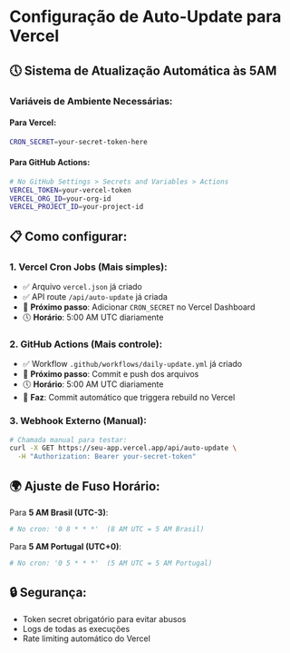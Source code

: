 # Configuração de Auto-Update para Vercel

## 🕔 Sistema de Atualização Automática às 5AM

### Variáveis de Ambiente Necessárias:

#### Para Vercel:
```bash
CRON_SECRET=your-secret-token-here
```

#### Para GitHub Actions:
```bash
# No GitHub Settings > Secrets and Variables > Actions
VERCEL_TOKEN=your-vercel-token
VERCEL_ORG_ID=your-org-id  
VERCEL_PROJECT_ID=your-project-id
```

## 📋 Como configurar:

### 1. **Vercel Cron Jobs** (Mais simples):
- ✅ Arquivo `vercel.json` já criado
- ✅ API route `/api/auto-update` já criada  
- 🔧 **Próximo passo**: Adicionar `CRON_SECRET` no Vercel Dashboard
- 🕔 **Horário**: 5:00 AM UTC diariamente

### 2. **GitHub Actions** (Mais controle):
- ✅ Workflow `.github/workflows/daily-update.yml` já criado
- 🔧 **Próximo passo**: Commit e push dos arquivos
- 🕔 **Horário**: 5:00 AM UTC diariamente
- 📝 **Faz**: Commit automático que triggera rebuild no Vercel

### 3. **Webhook Externo** (Manual):
```bash
# Chamada manual para testar:
curl -X GET https://seu-app.vercel.app/api/auto-update \
  -H "Authorization: Bearer your-secret-token"
```

## 🌍 Ajuste de Fuso Horário:

Para **5 AM Brasil (UTC-3)**:
```yaml
# No cron: '0 8 * * *'  (8 AM UTC = 5 AM Brasil)
```

Para **5 AM Portugal (UTC+0)**:
```yaml  
# No cron: '0 5 * * *'  (5 AM UTC = 5 AM Portugal)
```

## 🔒 Segurança:
- Token secret obrigatório para evitar abusos
- Logs de todas as execuções
- Rate limiting automático do Vercel
